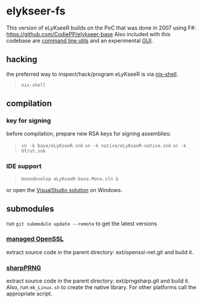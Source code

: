 # elykseer-fs

This version of eLyKseeR builds on the PoC that was done in 2007 using F#: https://github.com/CodiePP/elykseer-base
Also included with this codebase are [command line utils](https://github.com/CodiePP/elykseer-cli)
and an experimental [GUI](https://github.com/CodiePP/elykseer-gui).


## hacking

the preferred way to inspect/hack/program eLyKseeR is via [nix-shell](https://nixos.org).

> `nix-shell`

## compilation

### key for signing

before compilation, prepare new RSA keys for signing assemblies:

> ``sn -k base/eLyKseeR.snk``
> ``sn -k native/eLyKseeR-native.snk``
> ``sn -k UT/ut.snk``


### IDE support

> ``monodevelop eLyKseeR-base.Mono.sln &``

or open the [VisualStudio solution](eLyKseeR-base.Win32.sln) on Windows.


## submodules

run `git submodule update --remote` to get the latest versions

### [managed OpenSSL](https://github.com/CodiePP/openssl-net)

extract source code in the parent directory: ext/openssl-net.git
and build it.

### [sharpPRNG](https://github.com/CodiePP/prngsharp)

extract source code in the parent directory: ext/prngsharp.git
and build it. Also, run `mk_Linux.sh` to create the native library. For other
platforms call the appropriate script.
